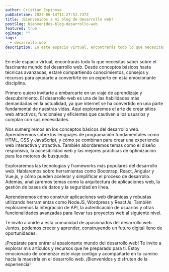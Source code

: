 ```yaml
---
author: Cristian Espinosa
pubDatetime: 2023-06-14T11:27:52.737Z
title: ¡Bienvenidos a mi blog de desarrollo web!
postSlug: bienvenidos-blog-desarrollo-web
featured: true
ogImage: ""
tags:
  - desarrollo web
description: En este espacio virtual, encontrarás todo lo que necesitas saber sobre el fascinante mundo del desarrollo web.
---
```


En este espacio virtual, encontrarás todo lo que necesitas saber sobre el fascinante mundo del desarrollo web. Desde conceptos básicos hasta técnicas avanzadas, estaré compartiendo conocimientos, consejos y recursos para ayudarte a convertirte en un experto en esta emocionante disciplina.

Primero quiero invitarte a embarcarte en un viaje de aprendizaje y descubrimiento. El desarrollo web es una de las habilidades más demandadas en la actualidad, ya que internet se ha convertido en una parte fundamental de nuestras vidas. Aquí exploraremos el arte de crear sitios web atractivos, funcionales y eficientes que cautiven a los usuarios y cumplan con sus necesidades.

Nos sumergiremos en los conceptos básicos del desarrollo web. Aprenderemos sobre los lenguajes de programación fundamentales como HTML, CSS y JavaScript, y cómo se combinan para crear una experiencia web interactiva y atractiva. También abordaremos temas como el diseño responsivo, la accesibilidad web y las mejores prácticas de optimización para los motores de búsqueda.

Exploraremos las tecnologías y frameworks más populares del desarrollo web. Hablaremos sobre herramientas como Bootstrap, React, Angular y Vue.js, y cómo pueden acelerar y simplificar el proceso de desarrollo. Además, analizaremos temas como la arquitectura de aplicaciones web, la gestión de bases de datos y la seguridad en línea.

Aprenderemos cómo construir aplicaciones web dinámicas y robustas utilizando herramientas como NodeJS, Wordpress y ReactJs. También exploraremos la integración de API, la autenticación de usuarios y otras funcionalidades avanzadas para llevar tus proyectos web al siguiente nivel.

Te invito a unirte a esta comunidad de apasionados del desarrollo web. Juntos, podemos crecer y aprender, construyendo un futuro digital lleno de oportunidades.

¡Prepárate para entrar al apasionante mundo del desarrollo web! Te invito a explorar mis artículos y recursos que he preparado para ti. Estoy emocionado de comenzar este viaje contigo y acompañarte en tu camino hacia la maestría en el desarrollo web. ¡Bienvenidos y disfruten de la experiencia!
